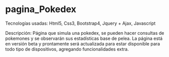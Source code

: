 # pagina_Pokedex
Tecnologías usadas: Html5, Css3, Bootstrap4, Jquery + Ajax, Javascript

Descripción: Página que simula una pokedex, se pueden hacer consultas de pokemones y se observarán sus estadísticas base de pelea. La página está en versión beta y prontamente será actualizada para estar disponible para todo tipo de dispositivos, agregando funcionalidades extra.
